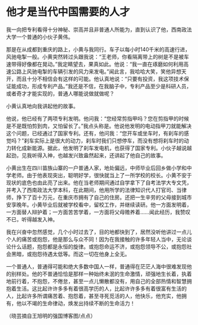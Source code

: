 # 他才是当代中国需要的人才

我一向把专利看得十分神秘、崇高并且非普通人所能为，直到认识了他，西南政法大学一个普通的小伙子黄伟。

那是在从成都到重庆的路上，小黄与我同行。车子以每小时140千米的高速行进，风驰电掣一般。小黄突然转过头跟我说：“王老师，你看隔离带上的树是不是被车速带得好像都在晃动。”我定睛望去，果真如此。他说：“我一直在琢磨如何利用高速公路上风驰电掣的车辆引发的风力来发电。”闻此言，我哈哈大笑，笑他异想天开，而且十分不相信会有这样的可能。他认真地说：“只要有投资，我这项技术保证能成功，形成专利产品。”我还是不信，在我脑子中，专利产品至少是科研人员，或者奇才才能实现的，普通人哪能说做就做呢？

小黄认真地向我讲起他的故事。

他说，他已经有了两项专利发明。他问我：“您经常剪指甲吗？您在剪指甲的时候是不是既怕剪到肉，又怕留长了。”我点头称是。他说他发明的电动指甲刀就能解决这个问题，已经通过了国家专利。还有，他问我：“您开车或坐车时，有刹车的感觉吗？”刹车实际上是很大的动力，刹车时我们只想停车，而没有想将刹车时的动力转化成新能源。据此，他发明了刹车发电机，也获得了国家专利。小伙子越说越起劲，见我听得入神，也越发兴致盎然起来，还讲起了他自己的故事。

小黄出生在四川苗族山寨的一户普通人家，地处偏远，中师毕业后回乡做小学和中学老师。由于他表现突出，聪明好学，很快就当上了一所学校的校长。小黄不安于现状的底色也由此亮了出来。他在当老师期间通过自学拿下了自考法学大专文凭，并考入了西南政法大学本科，在此期间，他用所学的法律知识代人打官司、当律师，挣下了百十万元，在重庆市拥有了自己的住房。还把一生辛劳的父母接到城市安享晚年。小黄毕业后就被学校看中，留校工作，并继续读研。他一方面发明着，一方面替人辩护着；一方面苦苦学着，一方面将父母赡养着……闻此经历，我赞叹不已，听得越发入神。

我在兴奋中忽然感觉，几个小时过去了，目的地都快到了，居然没听他讲过一点儿个人的痛苦或抱怨，他是那么与众不同！因为在我接触的许多年轻人当中，无论谈论什么话题，抱怨都是永恒的旋律。或抱怨命运不济，或抱怨领导不公，或抱怨社会黑暗，或抱怨待遇太低等。而这一切在他身上全无。

一个普通人，普通得可能和绝大多数中国人一样，普通得在茫茫人海中很难发现他的别样处。他的不普通恰恰是那样一种始终未泯的生命激情，顽强地生长着，执着地前行着，不抱怨，不倦怠，甚至一点儿懒散都没有，用自己的全部热情和智慧拥抱着生活。这比起许许多多有着很高学历的人，比起许许多多有着很富有生活的人，比起许多所谓痛苦着、抱怨着，甚至寻死觅活的人，他快乐，他充实，他拥有，他以不竭的生命律动，焕发出持续不断的生命活力！

（晓芸摘自王旭明的强国博客图/点点）